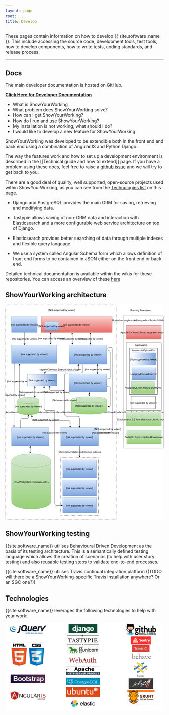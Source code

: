 ```yaml
---
layout: page
root: ..
title: Develop
---
```


These pages contain information on how to develop
{{ site.software_name }}. This include accessing the source code,
development tools, test tools, how to develop components, how to
write tests, coding standards, and release process.

---

## Docs

The main developer documentation is hosted on GitHub.

<a href="https://github.com/thesgc/chembiohub_ws/wiki">**Click Here for Developer Documentation**</a>

* What is ShowYourWorking
* What problem does ShowYourWorking solve?
* How can I get ShowYourWorking?
* How do I run and use ShowYourWorking?
* My installation is not working, what should I do?
* I would like to develop a new feature for ShowYourWorking


ShowYourWorking was developed to be extendible both in the front end and back end using a combination of AngularJS and Python Django.

The way the features work and how to set up a development environment is described in the [[Technical guide and how to extend]] page. If you have a problem using these docs, feel free to raise a [github issue](https://github.com/thesgc/chembiohub_ws/issues) and we will try to get back to you.

There are a good deal of quality, well supported, open-source projects used within ShowYourWorking, as you can see from the [Technologies list](#technologies) on this page. 

* Django and PostgreSQL provides the main ORM for saving, retrieving and modifying data.

* Tastypie allows saving of non-ORM data and interaction with Elasticsearch and a more configurable web service architecture on top of Django. 

* Elasticsearch provides better searching of data through multiple indexes and flexible query language. 

* We use a system called Angular Schema form which allows definition of front end forms to be contained in JSON either on the front end or back end.

Detailed technical documentation is available within the wikis for these repositories. You can access an overview of these [here](https://github.com/thesgc/chembiohub_ws/wiki)

## ShowYourWorking architecture

<img src="/assets/Chembiohub_ws.svg">

## ShowYourWorking testing

{{site.software_name}} utilises Behavioural Driven Development as the basis of its testing architecture. This is a semantically defined testing language which allows the creation of scenarios (to help with user story testing) and also reusable testing steps to validate end-to-end processes.

{{site.software_name}} utilises Travis continual integration platform ((TODO will there be a ShowYourWorking-specific Travis installation anywhere? Or an SGC one?))

## Technologies

{{site.software_name}} leverages the following technologies to help with your work:

<img src="/assets/images/tech_stack/overview.png">

<section class="tech-stack" id="tech-stack">

<!-- {% for section in site.techstack %}

<h3>{{section.title}}</h3>

{% for item in section.items %}

<div id="{{item.id}}" class="tech-stack-item">
<div class="row">
  <div class="col-xs-3"><img src="/assets/images/tech_stack/{{item.id}}.png" class="img img-responsive"></div>
  <div class="col-xs-9"><p><a href="{{item.link}}">{{item.name}}</a><br>{{item.description}}</p></div>
</div>
</div>

{% endfor %}

{% endfor %} -->

</section>

